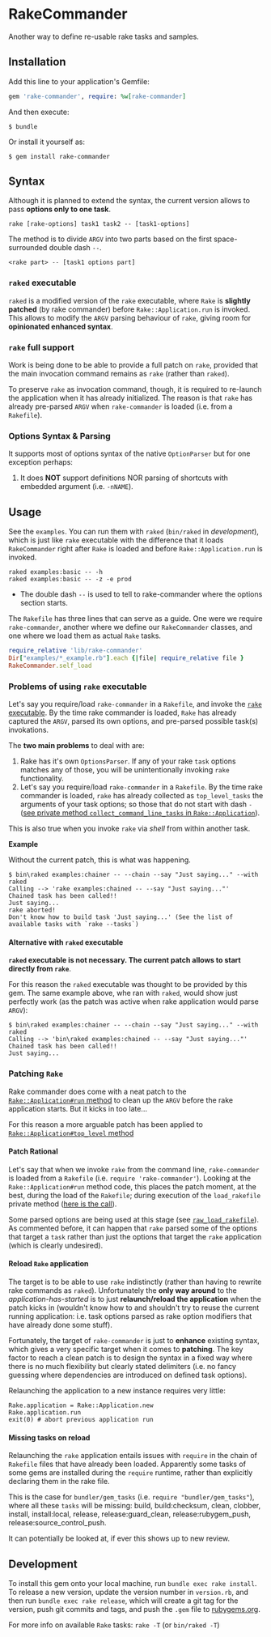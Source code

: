 # RakeCommander

Another way to define re-usable rake tasks and samples.

## Installation

Add this line to your application's Gemfile:

```ruby
gem 'rake-commander', require: %w[rake-commander]
```

And then execute:

    $ bundle

Or install it yourself as:

    $ gem install rake-commander

## Syntax

Although it is planned to extend the syntax, the current version allows to pass **options only to one task**.

```
rake [rake-options] task1 task2 -- [task1-options]
```

The method is to divide `ARGV` into two parts based on the first space-surrounded double dash ` -- `.

```
<rake part> -- [task1 options part]
```

### `raked` executable

`raked` is a modified version of the `rake` executable, where `Rake` is **slightly patched** (by rake commander) before `Rake::Application.run` is invoked. This allows to modify the `ARGV` parsing behaviour of `rake`, giving room for **opinionated enhanced syntax**.

### `rake` full support

Work is being done to be able to provide a full patch on `rake`, provided that the main invocation command remains as `rake` (rather than `raked`).

To preserve `rake` as invocation command, though, it is required to re-launch the application when it has already initialized. The reason is that `rake` has already pre-parsed `ARGV` when `rake-commander` is loaded (i.e. from a `Rakefile`).  

### Options Syntax & Parsing

It supports most of options syntax of the native `OptionParser` but for one exception perhaps:
  1. It does **NOT** support definitions NOR parsing of shortcuts with embedded argument (i.e. `-nNAME`).


## Usage

See the `examples`. You can run them with `raked` (`bin/raked` in _development_), which is just like `rake` executable with the difference that it loads `RakeCommander` right after `Rake` is loaded and before `Rake::Application.run` is invoked.

```
raked examples:basic -- -h
raked examples:basic -- -z -e prod
```
  * The double dash `--` is used to tell to rake-commander where the options section starts.

The `Rakefile` has three lines that can serve as a guide. One were we require `rake-commander`, another where we define our `RakeCommander` classes, and one where we load them as actual `Rake` tasks.

```ruby
require_relative 'lib/rake-commander'
Dir["examples/*_example.rb"].each {|file| require_relative file }
RakeCommander.self_load
```

### Problems of using `rake` executable

Let's say you require/load `rake-commander` in a `Rakefile`, and invoke the [`rake` executable](https://github.com/ruby/rake/blob/master/exe/rake). By the time rake commander is loaded, `Rake` has already captured the `ARGV`, parsed its own options, and pre-parsed possible task(s) invokations.

The **two main problems** to deal with are:

  1. Rake has it's own `OptionsParser`. If any of your rake `task` options matches any of those, you will be unintentionally invoking `rake` functionality.
  2. Let's say you require/load `rake-commander` in a `Rakefile`. By the time rake commander is loaded, `rake` has already collected as `top_level_tasks` the arguments of your task options; so those that do not start with dash `-` ([see private method `collect_command_line_tasks` in `Rake::Application`](https://github.com/ruby/rake/blob/48e798484babf725b0562cc417986da513e5d0ae/lib/rake/application.rb#L782)).

This is also true when you invoke `rake` via _shell_ from within another task.

**Example**

Without the current patch, this is what was happening.

```
$ bin\raked examples:chainer -- --chain --say "Just saying..." --with raked
Calling --> 'rake examples:chained -- --say "Just saying..."'
Chained task has been called!!
Just saying...
rake aborted!
Don't know how to build task 'Just saying...' (See the list of available tasks with `rake --tasks`)
```

#### Alternative with `raked` executable

**`raked` executable is not necessary. The current patch allows to start directly from `rake`**.

For this reason the `raked` executable was thought to be provided by this gem. The same example above, whe ran with `raked`, would show just perfectly work (as the patch was active when rake application would parse `ARGV`):

```
$ bin\raked examples:chainer -- --chain --say "Just saying..." --with raked
Calling --> 'bin\raked examples:chained -- --say "Just saying..."'
Chained task has been called!!
Just saying...
```

### Patching `Rake`

Rake commander does come with a neat patch to the [`Rake::Application#run` method](https://github.com/ruby/rake/blob/48e798484babf725b0562cc417986da513e5d0ae/lib/rake/application.rb#L79) to clean up the `ARGV` before the rake application starts. But it kicks in too late...

For this reason a more arguable patch has been applied to [`Rake::Application#top_level` method](https://github.com/ruby/rake/blob/48e798484babf725b0562cc417986da513e5d0ae/lib/rake/application.rb#L131)

#### Patch Rational

Let's say that when we invoke `rake` from the command line, `rake-commander` is loaded from a `Rakefile` (i.e. `require 'rake-commander'`). Looking at the `Rake::Application#run` method code, this places the patch moment, at the best, during the load of the `Rakefile`; during execution of the `load_rakefile` private method ([here is the call](https://github.com/ruby/rake/blob/48e798484babf725b0562cc417986da513e5d0ae/lib/rake/application.rb#L82)).

Some parsed options are being used at this stage (see [`raw_load_rakefile`](https://github.com/ruby/rake/blob/48e798484babf725b0562cc417986da513e5d0ae/lib/rake/application.rb#L719)). As commented before, it can happen that `rake` parsed some of the options that target a `task` rather than just the options that target the `rake` application (which is clearly undesired).

#### Reload `Rake` application

The target is to be able to use `rake` indistinctly (rather than having to rewrite rake commands as `raked`). Unfortunately the **only way around** to the _application-has-started_ is to just **relaunch/reload the application** when the patch kicks in (wouldn't know how to and shouldn't try to reuse the current running application: i.e. task options parsed as rake option modifiers that have already done some stuff).

Fortunately, the target of `rake-commander` is just to **enhance** existing syntax, which gives a very specific target when it comes to **patching**. The key factor to reach a clean patch is to design the syntax in a fixed way where there is no much flexibility but clearly stated delimiters (i.e. no fancy guessing where dependencies are introduced on defined task options).

Relaunching the application to a new instance requires very little:

```
Rake.application = Rake::Application.new
Rake.application.run
exit(0) # abort previous application run
```

#### Missing tasks on reload

Relaunching the `rake` application entails issues with `require` in the chain of `Rakefile` files that have already been loaded. Apparently some tasks of some gems are installed during the `require` runtime, rather than explicitly declaring them in the rake file.

This is the case for `bundler/gem_tasks` (i.e. `require "bundler/gem_tasks"`), where all these `tasks` will be missing: build, build:checksum, clean, clobber, install, install:local, release, release:guard_clean, release:rubygem_push, release:source_control_push.

It can potentially be looked at, if ever this shows up to new review.

## Development

To install this gem onto your local machine, run `bundle exec rake install`. To release a new version, update the version number in `version.rb`, and then run `bundle exec rake release`, which will create a git tag for the version, push git commits and tags, and push the `.gem` file to [rubygems.org](https://rubygems.org).

For more info on available `Rake` tasks: `rake -T` (or `bin/raked -T`)
